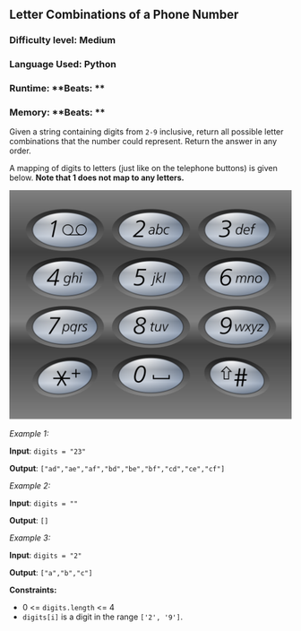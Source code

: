 ## Letter Combinations of a Phone Number

### **Difficulty level:** Medium

### **Language Used:** Python

### Runtime:  **Beats: **
### Memory: **Beats: **

Given a string containing digits from `2-9` inclusive, return all possible letter combinations that the number could represent. Return the answer in any order.

A mapping of digits to letters (just like on the telephone buttons) is given below.
**Note that 1 does not map to any letters.**

<img src="explanatory_image.png">

*Example 1:*

**Input**: `digits = "23"`

**Output**: `["ad","ae","af","bd","be","bf","cd","ce","cf"]`

*Example 2:*

**Input**: `digits = ""`

**Output**: `[]`

*Example 3:*

**Input**: `digits = "2"`

**Output**: `["a","b","c"]`

**Constraints:**

- 0 <= `digits.length` <= 4
- `digits[i]` is a digit in the range `['2', '9']`.
